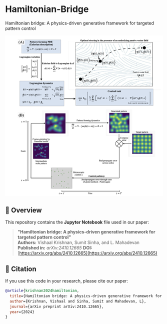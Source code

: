# Hamiltonian-Bridge
Hamiltonian bridge: A physics-driven generative framework for
targeted pattern control

![Simulation Preview](images/snapshot.png)


## 📌 Overview
This repository contains the **Jupyter Notebook** file used in our paper:

> **"Hamiltonian bridge: A physics-driven generative framework for
targeted pattern control"**  
> **Authors:** Vishaal Krishnan, Sumit Sinha, and L. Mahadevan  
> **Published in:** *arXiv:2410.12665*
> **DOI:** [https://arxiv.org/abs/2410.12665](https://arxiv.org/abs/2410.12665)  




## 📜 Citation
If you use this code in your research, please cite our paper:
```bibtex
@article{krishnan2024hamiltonian,
  title={Hamiltonian bridge: A physics-driven generative framework for targeted pattern control},
  author={Krishnan, Vishaal and Sinha, Sumit and Mahadevan, L},
  journal={arXiv preprint arXiv:2410.12665},
  year={2024}
}
```
